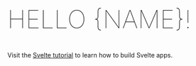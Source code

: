<script lang="javascript">
  export let name;
</script>

# Hello {name}!
	
Visit the [Svelte tutorial](https://svelte.dev/tutorial) to learn how to build Svelte apps.

<style lang="scss">
  h1 {
    color: $accent;
    text-transform: uppercase;
		font-size: 4em;
		font-weight: 100;
  }
</style>